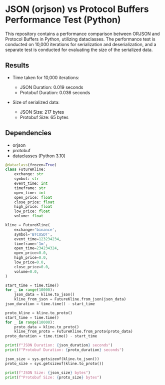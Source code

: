 # JSON (orjson) vs Protocol Buffers Performance Test (Python)

This repository contains a performance comparison between ORJSON and Protocol Buffers in Python, utilizing dataclasses. The performance test is conducted on 10,000 iterations for serialization and deserialization, and a separate test is conducted for evaluating the size of the serialized data.

## Results

- Time taken for 10,000 iterations:
  - JSON Duration: 0.019 seconds
  - Protobuf Duration: 0.036 seconds

- Size of serialized data:
  - JSON Size: 217 bytes
  - Protobuf Size: 65 bytes


## Dependencies

- orjson
- protobuf
- dataclasses (Python 3.10)

```python
@dataclass(frozen=True)
class FutureKline:
    exchange: str
    symbol: str
    event_time: int
    timeframe: str
    open_time: int
    open_price: float
    close_price: float
    high_price: float
    low_price: float
    volume: float

```

```python
kline = FutureKline(
    exchange='binance',
    symbol='BTCUSDT',
    event_time=123234234,
    timeframe='1m',
    open_time=234234324,
    open_price=0.0,
    high_price=0.0,
    low_price=0.0,
    close_price=0.0,
    volume=0.0,
)

start_time = time.time()
for _ in range(10000):
    json_data = kline.to_json()
    kline_from_json = FutureKline.from_json(json_data)
json_duration = time.time() - start_time

proto_kline = kline.to_proto()
start_time = time.time()
for _ in range(10000):
    proto_data = kline.to_proto()
    kline_from_proto = FutureKline.from_proto(proto_data)
proto_duration = time.time() - start_time

print(f"JSON Duration: {json_duration} seconds")
print(f"Protobuf Duration: {proto_duration} seconds")

json_size = sys.getsizeof(kline.to_json())
proto_size = sys.getsizeof(kline.to_proto())

print(f"JSON Size: {json_size} bytes")
print(f"Protobuf Size: {proto_size} bytes")
```